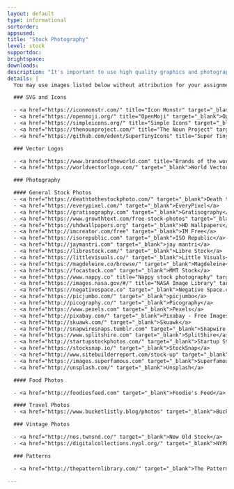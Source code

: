 ```yaml
---
layout: default
type: informational
sortorder:
appsused:
title: "Stock Photography"
level: stock
supportdoc:
brightspace: 
downloads:
description: "It's important to use high quality graphics and photography in your design projects. These sites are offered to students as sources for use in your school projects."
details: |
  You may use images listed below without attribution for your assignments. That said, if your teacher directs you to include attribution, please do so. What the teacher states in class is the law of the land.

  ### SVG and Icons

  - <a href="https://iconmonstr.com/" title="Icon Monstr" target="_blank">IconMonstr</a>
  - <a href="https://openmoji.org/" title="OpenMoji" target="_blank">OpenMoji</a>
  - <a href="https://simpleicons.org/" title="Simple Icons" target="_blank">Simple Icons</a>
  - <a href="https://thenounproject.com/" title="The Noun Project" target="_blank">The Noun Project</a>
  - <a href="https://github.com/edent/SuperTinyIcons" title="Super Tiny Icons" target="_blank">Super Tiny Icons</a>

  ### Vector Logos

  - <a href="https://www.brandsoftheworld.com" title="Brands of the world" target="_blank">Brands of the World</a>
  - <a href="https://worldvectorlogo.com/" target="_blank">World Vector Logo — Brand logos free to download</a>

  ### Photography

  #### General Stock Photos
  - <a href="https://deathtothestockphoto.com/" target="_blank">Death to the Stock Photo</a>
  - <a href="https://everypixel.com/" target="_blank">EveryPixel</a>
  - <a href="https://gratisography.com" target="_blank">Gratisography</a>
  - <a href="https://www.growthtext.com/free-stock-photos" target="_blank">Growth Text</a>
  - <a href="https://uhdwallpapers.org" target="_blank">HD Wallpapers</a>
  - <a href="http://imcreator.com/free" target="_blank">IM Free</a>
  - <a href="https://isorepublic.com" target="_blank">ISO Republic</a>
  - <a href="http://jaymantri.com" target="_blank">jay mantri</a>
  - <a href="https://librestock.com/" target="_blank">Libre Stock</a>
  - <a href="https://littlevisuals.co/" target="_blank">Little Visuals</a>
  - <a href="https://magdeleine.co/browse/" target="_blank">Magdeleine</a>
  - <a href="https://focastock.com" target="_blank">MMT Stock</a>
  - <a href="https://www.nappy.co" title="Nappy stock photography" target="_blank">Nappy</a>
  - <a href="https://images.nasa.gov/#/" title="NASA Image Library" target="_blank">NASA Image Library</a>
  - <a href="https://negativespace.co" target="_blank">Negative Space.co</a>
  - <a href="https://picjumbo.com/" target="_blank">picjumbo</a>
  - <a href="http://picography.co/" target="_blank">Picography</a>
  - <a href="https://www.pexels.com" target="_blank">Pexels</a>
  - <a href="http://pixabay.com/" target="_blank">Pixabay - Free Images</a>
  - <a href="http://skuawk.com/" target="_blank">Skuawk</a>
  - <a href="http://snapwiresnaps.tumblr.com" target="_blank">Snapwire Snaps</a>
  - <a href="https://www.splitshire.com" target="_blank">SplitShire</a>
  - <a href="http://startupstockphotos.com/" target="_blank">Startup Stock Photos</a>
  - <a href="https://stocksnap.io/" target="_blank">StockSnap</a>
  - <a href="http://www.sitebuilderreport.com/stock-up" target="_blank">Stock Up</a>
  - <a href="https://images.superfamous.com" target="_blank">Superfamous Images</a>
  - <a href="http://unsplash.com/" target="_blank">Unsplash</a>

  #### Food Photos

  - <a href="http://foodiesfeed.com" target="_blank">Foodie's Feed</a>

  #### Travel Photos
  - <a href="https://www.bucketlistly.blog/photos" target="_blank">BucketListly</a> - Travel Photos

  ### Vintage Photos

  - <a href="http://nos.twnsnd.co/" target="_blank">New Old Stock</a>
  - <a href="https://digitalcollections.nypl.org/" target="_blank">NYPL Digital Collections</a>

  ### Patterns

  - <a href="http://thepatternlibrary.com/" target="_blank">The Pattern Library</a>

---
```

